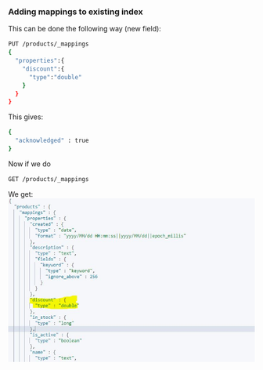 ### Adding mappings to existing index

This can be done the following way (new field):
```sh
PUT /products/_mappings
{
  "properties":{
    "discount":{
      "type":"double"
    }
  }
}
```
This gives:
```sh
{
  "acknowledged" : true
}
```
Now if we do
```sh
GET /products/_mappings
```
We get:
![add_mappings][addmap]

[addmap]: <https://github.com/penguinmishra/images_repo/blob/master/Elasticsearch/Adding%20mappings%20to%20existing%20index.JPG>